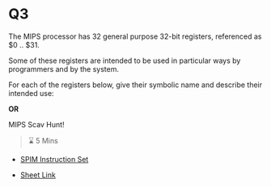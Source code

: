 Q3
==========================================

The MIPS processor has 32 general purpose 32-bit registers,
referenced as $0 .. $31.

Some of these registers are intended to be used in particular
ways by programmers and by the system.

For each of the registers below,
give their symbolic name and describe their intended use:

**OR**

MIPS Scav Hunt!

> ⌛ 5 Mins

- [SPIM Instruction Set](https://cgi.cse.unsw.edu.au/~cs1521/22T1/resources/mips-guide.html)

- [Sheet Link](https://docs.google.com/spreadsheets/d/1HYjHg2ZYQ63Q47F3-mBBoUf0LqpRgEf8zSlIN2MWvOc/edit#gid=0)
